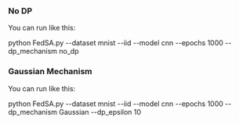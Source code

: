 
### No DP
You can run like this:

python FedSA.py --dataset mnist --iid --model cnn --epochs 1000 --dp_mechanism no_dp


### Gaussian Mechanism
You can run like this:

python FedSA.py --dataset mnist --iid --model cnn --epochs 1000 --dp_mechanism Gaussian --dp_epsilon 10
